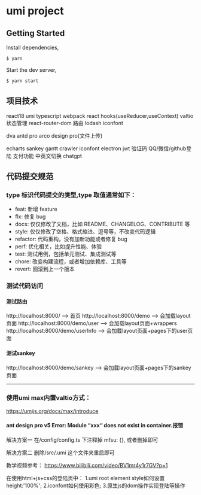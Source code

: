 # umi project

## Getting Started

Install dependencies,

```bash
$ yarn
```

Start the dev server,

```bash
$ yarn start
```

## 项目技术
react18
umi
typescript
webpack
react hooks(useReducer,useContext)
valtio 状态管理
react-router-dom 路由
lodash
iconfont

dva
antd pro
arco design pro(文件上传)

echarts
sankey
gantt
crawler
iconfont
electron
jwt
验证码
QQ/微信/github登陆
支付功能
中英文切换
chatgpt


## 代码提交规范

### type 标识代码提交的类型,type 取值通常如下：

- feat: 新增 feature
- flx: 修复 bug
- docs: 仅仅修改了文档，比如 README、CHANGELOG、CONTRIBUTE 等
- style: 仅仅修改了空格、格式缩进、逗号等，不改变代码逻辑
- refactor: 代码重构，没有加新功能或者修复 bug
- perf: 优化相关，比如提升性能、体验
- test: 测试用例，包括单元测试、集成测试等
- chore: 改变构建流程，或者增加依赖库、工具等
- revert: 回滚到上一个版本


### 测试代码访问

#### 测试路由
http://localhost:8000/                  --> 首页
http://localhost:8000/demo              --> 会加载layout页面
http://localhost:8000/demo/user         --> 会加载layout页面+wrappers
http://localhost:8000/demo/userInfo     --> 会加载layout页面+pages下的user页面

#### 测试sankey
http://localhost:8000/demo/sankey       --> 会加载layout页面+pages下的sankey页面

---

### 使用umi max内置valtio方式：
https://umijs.org/docs/max/introduce


#### ant design pro v5 Error: Module “xxx“ does not exist in container.报错
解决方案一
在/config/config.ts 下注释掉 mfsu: {}, 或者删掉即可

解决方案二
删除/src/.umi 这个文件夹重启即可


教学视频参考：
https://www.bilibili.com/video/BV1mr4y1r7GV?p=1

在使用html+js+css的登陆页中：
1.umi root element style如何设置height:'100%';
2.iconfont如何使用彩色;
3.原生js的dom操作实现登陆等操作